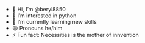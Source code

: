 - 👋 Hi, I’m @beryl8850
- 👀 I’m interested in python
- 🌱 I’m currently learning new skills
- 😄 Pronouns he/him
- ⚡ Fun fact: Necessities is the mother of innvention

<!---
beryl8850/beryl8850 is a ✨ special ✨ repository because its `README.md` (this file) appears on your GitHub profile.
You can click the Preview link to take a look at your changes.
--->
